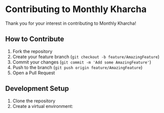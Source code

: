 # Contributing to Monthly Kharcha

Thank you for your interest in contributing to Monthly Kharcha!

## How to Contribute

1. Fork the repository
2. Create your feature branch (`git checkout -b feature/AmazingFeature`)
3. Commit your changes (`git commit -m 'Add some AmazingFeature'`)
4. Push to the branch (`git push origin feature/AmazingFeature`)
5. Open a Pull Request

## Development Setup

1. Clone the repository
2. Create a virtual environment: 